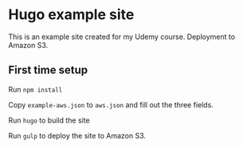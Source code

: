 # Hugo example site

This is an example site created for my Udemy course. Deployment to Amazon S3.

## First time setup

Run `npm install`

Copy `example-aws.json` to `aws.json` and fill out the three fields.

Run `hugo` to build the site

Run `gulp` to deploy the site to Amazon S3.